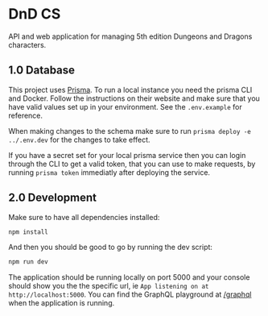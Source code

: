 # DnD CS

API and web application for managing 5th edition Dungeons and Dragons characters.

## 1.0 Database

This project uses [Prisma](https://www.prisma.io/). To run a local instance you need the prisma CLI and Docker. Follow the instructions on their website and make sure that you have valid values set up in your environment. See the `.env.example` for reference.

When making changes to the schema make sure to run `prisma deploy -e ../.env.dev` for the changes to take effect.

If you have a secret set for your local prisma service then you can login through the CLI to get a valid token, that you can use to make requests, by running `prisma token` immediatly after deploying the service.

## 2.0 Development

Make sure to have all dependencies installed:

```bash
npm install
```

And then you should be good to go by running the dev script:

```bash
npm run dev
```

The application should be running locally on port 5000 and your console should show you the the specific url, ie `App listening on at http://localhost:5000`. You can find the GraphQL playground at [/graphql](http://localhost:5000/graphql) when the application is running.

